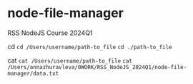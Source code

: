 # node-file-manager
RSS NodeJS Course 2024Q1

cd
`cd /Users/username/path-to_file`
`cd ./path-to_file`

cat
`cat /Users/username/path-to_file`
`cat /Users/annazhuravleva/0WORK/RSS_NodeJS_2024Q1/node-file-manager/data.txt`
